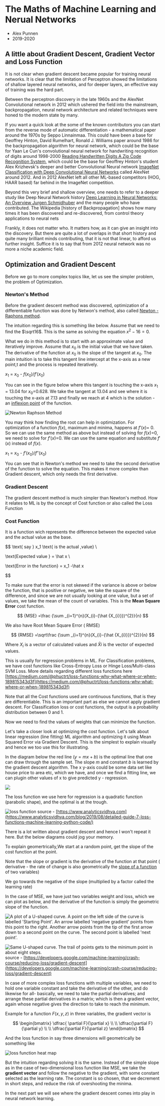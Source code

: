 # The Maths of Machine Learning and Nerual Networks
- Alex Punnen 
- 2019-2020

## A little about Gradient Descent, Gradient Vector and Loss Function

It is not clear when gradient descent became popular for training neural networks.  It is clear that the limitation of Perceptron showed the limitations of shallow layered neural networks, and for deeper layers, an effective way of training was the hard part.

Between the perceptron discovery in the late 1960s and the AlexNet Convolutional network in 2012 which ushered the field into the mainstream, backpropagation, neural network architecture and related techniques were honed to the modern state by many.

If you want a quick look at the some of the known contributors you can start from the reverse mode of automatic differentiation - a mathematical paper around the 1970s by Seppo Linnainmaa. This could have been a base for Geoffrey Hinton, David Rumelhart, Ronald J. Williams paper around 1986  for the backpropagation algorithm for neural network, which could be the base for  Yaan Le Cun's convolutional neural network for handwriting recognition of digits around 1998-2000 [Reading Handwritten Digits A Zip Code Recognition System], which could be the base for Geoffrey Hinton's student Alex Krizhevsk's deeper and better Convolutional Neural network [ImageNet Classification with Deep Convolutional Neural Networks]  called AlexNet around 2012. And in 2012 AlexNet left all other ML-based competitors (HOG, HAAR based)  far behind in the ImageNet competition. 

Beyond this very brief and shallow overview, one needs to refer to a deeper study like Deep Neural Network history [Deep Learning in Neural Networks: An Overview  Jurgen Schmidhuber]  and the many people who have contributed. The Wikipedia [history of Backpropagation] shows how many times it has been discovered and re-discovered, from control theory applications to neural nets

Frankly, it does not matter who. It matters how, as it can give an insight into the discovery. But there are quite a lot of overlaps in that short history and quite many brilliant minds contributing, that it is not that linear, to afford us further insight. Suffice it is to say that from 2012 neural network was no more a niche academic field. 

## Optimization and Gradient Descent

Before we go to more complex topics like, let us see the simpler problem, the problem of Optimization.

### Newton's Method

Before the gradient descent method was discovered, optimization of a differentiable function was done by Netwon's method, also called [Newton -Raphons method](https://en.wikibooks.org/wiki/Calculus/Newton%27s_Method).

The intuition regarding this is something like below.
Assume that we need to find the   $\sqrt16$.  This is the same as solving the equation $x^2 − 16 = 0$.

What we do in this method is to start with an approximate value and iteratively improve. Assume that $x_0$ is the initial value that we have taken. The derivative of the function at $x_0$ is the slope of the tangent at $x_0$. The main intuition is to take this tangent line intercept at the x-axis as a new point,t and the process is repeated iteratively.

$x_1$ = $x_0$ - $f(x_0)$/$f'(x_0)$

You can see in the figure below where this tangent is touching the x-axis $x_1$ = 13.04 for $x_0$=0.628. We take the tangent at 13.04 and see where it is touching the x-axis at 7.13 and finally we reach at 4 which is the solution - an [inflexion point](https://en.wikipedia.org/wiki/Inflection_point)   of the function.

![Newton Raphson Method](https://i.imgur.com/huJ8gEc.png)

You may think how finding the root can help in optimization. For optimization of a function $f(x)$, maximum and minima, happens at $f'(x)$= 0. So we can use the same method as above but instead of solving for  $f(x)$=0, we need to solve for $f'(x)$=0. We can use the same equation and substitute $f'(x)$  instead of $f(x)$.

$x_1$ = $x_0$ - $f'(x_0)$/$f''(x_0)$

You can see that in Newton's method we need to take the second derivative of the function to solve the equation. This makes it more complex than Gradient descent, which only needs the first derivative.

### Gradient Descent
The gradient descent method is much simpler than Newton's method. How it relates to ML is by the concept of Cost function or also called the Loss Function
### Cost Function
It is a function wich represents the difference between the expected value and the actual value as the base. 

$$
\text{ say } x_1  \text{  is the actual \,value} \\

\text{Expected value } = \hat x \\

\text{Error in the function} = x_1 -\hat  x

$$ 


To make sure that the error is not skewed if the variance is above or below the function, that is positive or negative, we take the square of the difference, and since we are not usually looking at one value, but a set of values, we take the mean of the count of variables. This is the **Mean Square Error** cost function. 

$$
 {MSE} =\frac {\sum _{i=1}^{n}(X_{i}-{\hat {X_{i}}})^{2}}{n}
$$

We also have Root Mean Square Error ( RMSE)

$$
 {RMSE} =\sqrt\frac {\sum _{i=1}^{n}(X_{i}-{\hat {X_{i}}})^{2}}{n}
$$

Where $X_i$ is a vector of calculated values and $\hat Xi$ is the vector of expected values.

This is usually for regression problems in ML. For Classification problems, we have cost functions like  Cross-Entropy Loss or Hinge Loss/Multi-class SVM Loss. More details regarding different loss functions here [https://medium.com/@phuctrt/loss-functions-why-what-where-or-when-189815343d3f](https://medium.com/@phuctrt/loss-functions-why-what-where-or-when-189815343d3f)

Note that all the Cost functions used are continuous functions, that is they are differentiable. This is an important part as else we cannot apply gradient descent. For Classification loss or cost functions, the output is a probability distribution between 0 and 1.

 Now we need to find the values of weights that can minimize the function. 

Let's take a closer look at optimizing the cost function. Let's talk about linear regression (line fitting) ML algorithm and optimizing it using  Mean Squared Error via Gradient Descent. This is the simplest to explain visually and hence we too use this for illustrating.

In the diagram below the red line ($y= mx +b$) is the optimal line that one can draw through the sample set. The slope *m* and constant *b* is learned by the gradient descent algorithm. The x y-axis could be some data set like house price to area etc, which we have, and once we find a fitting line, we can plugin other values of x to give predicted y - regression. 

![](https://miro.medium.com/max/1800/0*y0X6mxbAT7WLn-c5.png)

The loss function we use here for regression is a quadratic function (parabolic shape), and the optimal is at the trough.

![loss function](https://cdn.analyticsvidhya.com/wp-content/uploads/2019/06/graph_20190531_101207-300x185.png)
source - [https://www.analyticsvidhya.com](https://www.analyticsvidhya.com/blog/2019/08/detailed-guide-7-loss-functions-machine-learning-python-code/)

There is a lot written about gradient descent and hence I won't repeat it here. But the below diagrams could jog your memory.

To explain geomertrically,We start at a random point, get the slope of the cost function at the point.

Note that the slope or gradient is the derivative of the function at that point ( derivative - the rate of change is also geometrically the [slope of a function](https://www.ugrad.math.ubc.ca/coursedoc/math100/notes/derivs/deriv5.html) of two variables) 

We go towards the negative of the slope (multiplied by a factor called the learning rate)

In the case of MSE, we have just two variables weight and loss, which we can plot as below, and the derivative of the function is simply the geometric slope of the function.



![A plot of a U-shaped curve. A point on the left side of the curve is labelled 'Starting Point'. An arrow labelled 'negative gradient' points from this point to the right. Another arrow points from the tip of the first arrow down to a second point on the curve. The second point is labelled 'next point'.](https://developers.google.com/machine-learning/crash-course/images/GradientDescentGradientStep.svg)

![Same U-shaped curve. The trail of points gets to the minimum point in about eight steps.](https://developers.google.com/machine-learning/crash-course/images/LearningRateJustRight.svg)
source - [https://developers.google.com/machine-learning/crash-course/reducing-loss/gradient-descent](https://developers.google.com/machine-learning/crash-course/reducing-loss/gradient-descent)

In case of more complex loss functions with multiple variables, we need to hold one variable constant and take the derivative of the other, and do likewise for all- basically, we need to take the partial derivatives; and arrange these partial derivatives in a matrix; which is then a gradient vector, again whose negative gives the direction to take to reach the minimum.

Example for a function $F(x,y,z)$ in three variables, the gradient vector is 

$$
\begin{bmatrix}
\dfrac{  \partial F}{\partial x}
\\ \\
\dfrac{\partial F}{\partial y} 
\\  \\
\dfrac{\partial F}{\partial z}
\end{bmatrix} 
$$

And the loss function in say three dimensions will geometrically be something like 

![loss function heat map](https://algorithmia.com/blog/wp-content/uploads/2018/04/word-image-4.png)

But the intuition regarding solving it is the same. Instead of the simple slope as in the case of two-dimensional loss function like MSE, we take the **gradient vector** and follow the negative to the gradient, with some constant selected as the learning rate. The constant is so chosen, that we decrement in short steps, and reduce the risk of overshooting the minima.

In the next part we will see where the gradient descent comes into play in neural network learning.


[Reading Handwritten Digits A Zip Code Recognition System]:http://yann.lecun.com/exdb/publis/pdf/matan-92.pdf
[Deep Learning in Neural Networks: An Overview  Jurgen Schmidhuber]: https://arxiv.org/pdf/1404.7828.pdf
[ImageNet Classification with Deep Convolutional Neural Networks]:https://papers.nips.cc/paper/4824-imagenet-classification-with-deep-convolutional-neural-networks.pdf
[History of BackPropogation]: https://en.wikipedia.org/wiki/Backpropagationmas.cs.umass.edu/classes/cs683/lectures-2010/Lec24_Learning3-F2010-4up.pdf

